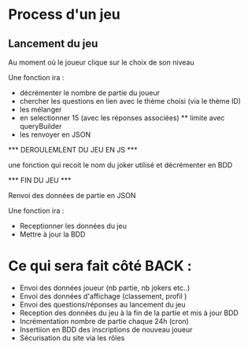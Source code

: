 # Process d'un jeu

## Lancement du jeu

Au moment où le joueur clique sur le choix de son niveau

Une fonction ira :
- décrémenter le nombre de partie du joueur
- chercher les questions en lien avec le thème choisi (via le thème ID)
- les mélanger
- en selectionner 15 (avec les réponses associées) ** limite avec queryBuilder 
- les renvoyer en JSON

*** DEROULEMLENT DU JEU EN JS ***

une fonction qui recoit le nom du joker utilisé et décrémenter en BDD

*** FIN DU JEU ***

Renvoi des données de partie en JSON

Une fonction ira :
- Receptionner les données du jeu
- Mettre à jour la BDD

# Ce qui sera fait côté BACK :

- Envoi des données joueur (nb partie, nb jokers etc..)
- Envoi des données d'affichage (classement, profil )
- Envoi des questions/réponses au lancement du jeu
- Reception des données du jeu à la fin de la partie et mis à jour BDD
- Incrémentation nombre de partie chaque 24h (cron)
- Insertiion en BDD des inscriptions de nouveau joueur
- Sécurisation du site via les rôles

